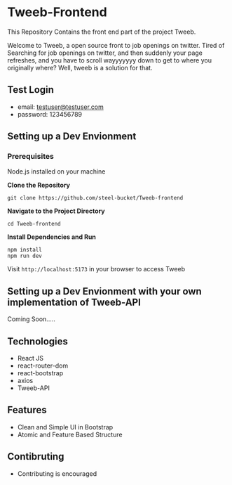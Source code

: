 # Tweeb-Frontend

This Repository Contains the front end part of the project Tweeb.

Welcome to Tweeb, a open source front to job openings on twitter. Tired of Searching for job openings on twitter, and then suddenly your page refreshes, and you have to scroll wayyyyyyy down to get to where you originally where? 
Well, tweeb is a solution for that.

## Test Login
- email: testuser@testuser.com
- password: 123456789

## Setting up a Dev Envionment
### Prerequisites
Node.js installed on your machine

__Clone the Repository__

```
git clone https://github.com/steel-bucket/Tweeb-frontend
```

__Navigate to the Project Directory__

```
cd Tweeb-frontend
```
__Install Dependencies and Run__
```
npm install
npm run dev
```
Visit `http://localhost:5173` in your browser to access Tweeb

## Setting up a Dev Envionment with your own implementation of Tweeb-API 
Coming Soon.....
## Technologies
- React JS
- react-router-dom
- react-bootstrap
- axios
- Tweeb-API
## Features
- Clean and Simple UI in Bootstrap
- Atomic and Feature Based Structure
## Contibruting
- Contributing is encouraged
